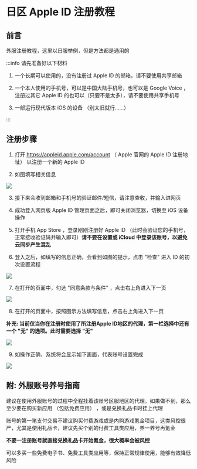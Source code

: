 # 日区 Apple ID 注册教程

## 前言

外服注册教程，这里以日服举例，但是方法都是通用的

:::info 请先准备好以下材料

1. 一个长期可以使用的，没有注册过 Apple ID 的邮箱，请不要使用共享邮箱

2. 一个本人使用的手机号，可以是中国大陆手机号，也可以是 Google Voice ，注册过其它 Apple ID 的也可以（只要不是太多），请不要使用共享手机号

3. 一部运行现代版本 iOS 的设备 （别太旧就行……）

:::

## 注册步骤

1. 打开 <https://appleid.apple.com/account> （ Apple 官网的 Apple ID 注册地址） 以注册一个新的 Apple ID

2. 如图填写相关信息

![](https://img.mwdocs.info/20240302/zEp7VrhE.73top1k4y7.webp)

3. 接下来会收到邮箱和手机号的验证邮件/短信，请注意查收，并输入进网页

4. 成功登入网页版 Apple ID 管理页面之后，即可关闭浏览器，切换至 iOS 设备操作

5. 打开手机 App Store ，登录刚刚注册好 Apple ID （此时会验证您的手机号，正常接收验证码并输入即可）**请不要在设置或 iCloud 中登录该账号，以避免云同步产生混乱**

6. 登入之后，如填写的信息正确，会看到如图的提示，点击 "检查" 进入 ID 的初次设置流程

![](https://img.mwdocs.info/20240302/2o0DR9Fw.5fkbrutulh.webp)

7. 在打开的页面中，勾选 "同意条款与条件" ，点击右上角进入下一页

![](https://img.mwdocs.info/20240302/zwBftKC8.7awwkh6adw.webp)

8. 在打开的页面中，按照图示方法填写信息，点击右上角进入下一页

**补充: 当前仅当你在注册时使用了所注册Apple ID地区的代理，第一栏选择中还有一个 "无" 的选项。此时需要选择 "无"**

![](https://img.mwdocs.info/20240302/6vlEae2v.6bgt7b3j1u.webp)

9. 如操作正确，系统将会显示如下画面，代表账号设置完成

![](https://img.mwdocs.info/20240302/5eXGFhJN.1vye21r4tn.webp)

## 附: 外服账号养号指南

建议在使用外服账号的过程中全程挂着该账号区服地区的代理。如果做不到，那么至少要在购买新应用 （包括免费应用） ，或是兑换礼品卡时挂上代理

账号的第一笔支付交易不建议购买付费游戏或是内购游戏氪金项目，这类风控很严，尤其是使用礼品卡，建议先买个别的付费工具类应用，养一养号再氪金

**不要一注册账号就直接兑换礼品卡开始氪金，很大概率会被风控**

可以多买一些免费电子书、免费工具类应用等，保持正常规律使用，能够有效降低风险
